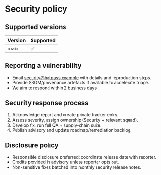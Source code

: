 # Security policy

## Supported versions

| Version | Supported |
| ------- | --------- |
| main    | ✅        |

## Reporting a vulnerability

- Email security@hotpass.example with details and reproduction steps.
- Provide SBOM/provenance artefacts if available to accelerate triage.
- We aim to respond within 2 business days.

## Security response process

1. Acknowledge report and create private tracker entry.
2. Assess severity, assign ownership (Security + relevant squad).
3. Develop fix, run full QA + supply-chain suite.
4. Publish advisory and update roadmap/remediation backlog.

## Disclosure policy

- Responsible disclosure preferred; coordinate release date with reporter.
- Credits provided in advisory unless reporter opts out.
- Non-sensitive fixes batched into monthly security release notes.
